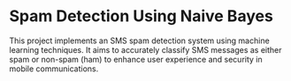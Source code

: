 # **Spam Detection Using Naive Bayes**

This project implements an SMS spam detection system using machine learning techniques. It aims to accurately classify SMS messages as either spam or non-spam (ham) to enhance user experience and security in mobile communications.
